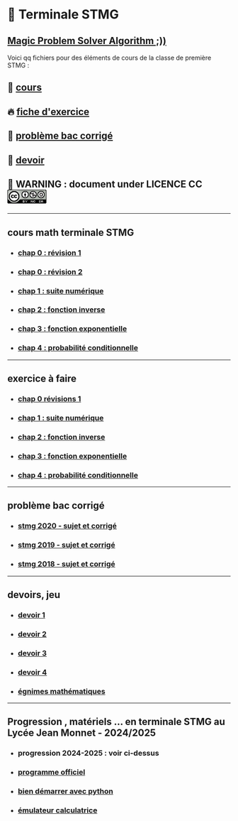 # :santa: Terminale STMG

[Magic Problem Solver Algorithm ;))](https://proftomcrick.com/2011/04/26/feynman-problem-solving-algorithm/)
---------------------------------------------------------------------------------------------------------------------------

Voici qq fichiers pour des éléments de cours de la classe de première STMG :

## 🌈 [cours](#cours)

## 🔥 [fiche d'exercice](#exercice)

## 🚀 [problème bac corrigé](#bac)

## 👋 [devoir](#devoir)

## 🔐 WARNING : document under LICENCE CC ![Licence CC](https://github.com/Math13Net/NSI-premiere/blob/master/licence%20CC.png)


-----------------------------------------------------------------------------------------------------------------------------
## <a name="cours"></a> cours math terminale STMG
* ### [chap 0 : révision 1](https://www.mathsmessciences.com/_files/ugd/d749e9_7c191dd626e8468998f80adb0cf17b1d.pdf)
* ### [chap 0 : révision 2](https://github.com/Math13Net/terminale_STMG/blob/main/R%C3%A9visions%201%20-%20TSTMG.pdf)
* ### [chap 1 : suite numérique](https://www.mathsmessciences.com/_files/ugd/d749e9_503dc14cbc46407889beb1475efc9f2d.pdf)
* ### [chap 2 : fonction inverse](https://www.mathsmessciences.com/_files/ugd/d749e9_a9fbb0643a8a4c51b1ddda986d73f12b.pdf)
* ### [chap 3 : fonction exponentielle](https://www.mathsmessciences.com/_files/ugd/d749e9_0b8f9cda6b2a43dab33ed43f711804c2.pdf)
* ### [chap 4 : probabilité conditionnelle](https://www.mathsmessciences.com/_files/ugd/d749e9_33d5582cf0804e4fb83b10867e6c0d86.pdf)


-----------------------------------------------------------------------------------------------------------------------------
## <a name="exercice"></a> exercice à faire
* ### [chap 0 révisions 1](https://www.mathsmessciences.com/_files/ugd/d749e9_97cd4c9d0a904dc68698ab358af12a9f.pdf)
* ### [chap 1 : suite numérique](https://www.mathsmessciences.com/_files/ugd/d749e9_99be64d7bb4b46fa911b006fa68e8608.pdf)
* ### [chap 2 : fonction inverse](https://www.mathsmessciences.com/_files/ugd/d749e9_7d74f1a904ab4e7cbfbd1fc9bf65594f.pdf)
* ### [chap 3 : fonction exponentielle](https://www.mathsmessciences.com/_files/ugd/d749e9_575304840c0345b3a3a91815efb215c3.pdf)
* ### [chap 4 : probabilité conditionnelle](https://www.mathsmessciences.com/_files/ugd/d749e9_60f0417665cc4a87bafd088620d19208.pdf)

-----------------------------------------------------------------------------------------------------------------------------
## <a name="bac"></a> problème bac corrigé
* ### [stmg 2020 - sujet et corrigé](https://www.apmep.fr/STMG-2020)
* ### [stmg 2019 - sujet et corrigé](https://www.apmep.fr/STMG-2019)
* ### [stmg 2018 - sujet et corrigé](https://www.apmep.fr/STMG-2018-1-sujet)

-----------------------------------------------------------------------------------------------------------------------------
## <a name="devoir"></a> devoirs, jeu

* ### [devoir 1](https://github.com/Math13Net/terminale_STMG/blob/main/STMG_DS_01.pdf)
* ### [devoir 2](https://github.com/Math13Net/terminale_STMG/blob/main/STMG_DS_02.pdf)
* ### [devoir 3](https://github.com/Math13Net/terminale_STMG/blob/main/STMG_DS_03.pdf)
* ### [devoir 4](http://fr.shaarr.com/app/i-love-you/7509/i-love-coucou)
* ### [égnimes mathématiques](https://mathsetnumerik.weebly.com/les-eacutenigmes-de-seconde.html)
-----------------------------------------------------------------------------------------------------------------------------
## Progression , matériels ... en terminale STMG au Lycée Jean Monnet - 2024/2025
* ### progression 2024-2025 : voir ci-dessus
* ### [programme officiel](https://cache.media.education.gouv.fr/file/SPE8_MENJ_25_7_2019/91/4/spe242_annexe_1158914.pdf)
* ### [bien démarrer avec python](https://xn--petitfut-i1a.com/download/cours-initiation-python/)
* ### [émulateur calculatrice](https://github.com/Math13Net/terminale_STMG/blob/main/Emulateurs%20de%20calculatrices.pdf)
